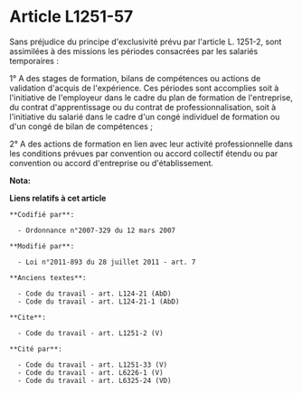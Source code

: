 # Article L1251-57

Sans préjudice du principe d'exclusivité prévu par l'article L. 1251-2, sont assimilées à des missions les périodes
consacrées par les salariés temporaires : 

1° A des stages de formation, bilans de compétences ou actions de validation d'acquis de l'expérience. Ces périodes sont
accomplies soit à l'initiative de l'employeur dans le cadre du plan de formation de l'entreprise, du contrat d'apprentissage
ou du contrat de professionnalisation, soit à l'initiative du salarié dans le cadre d'un congé individuel de formation ou
d'un congé de bilan de compétences ; 

2° A des actions de formation en lien avec leur activité professionnelle dans les conditions prévues par convention ou accord
collectif étendu ou par convention ou accord d'entreprise ou d'établissement.

**Nota:**



**Liens relatifs à cet article**

	**Codifié par**:

	  - Ordonnance n°2007-329 du 12 mars 2007

	**Modifié par**:

	  - Loi n°2011-893 du 28 juillet 2011 - art. 7

	**Anciens textes**:

	  - Code du travail - art. L124-21 (AbD)
	  - Code du travail - art. L124-21-1 (AbD)

	**Cite**:

	  - Code du travail - art. L1251-2 (V)

	**Cité par**:

	  - Code du travail - art. L1251-33 (V)
	  - Code du travail - art. L6226-1 (V)
	  - Code du travail - art. L6325-24 (VD)
